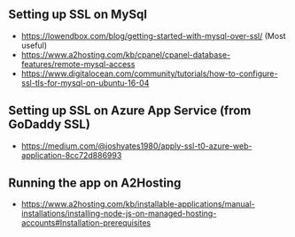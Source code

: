 ## Setting up SSL on MySql

- https://lowendbox.com/blog/getting-started-with-mysql-over-ssl/ (Most useful)
- https://www.a2hosting.com/kb/cpanel/cpanel-database-features/remote-mysql-access
- https://www.digitalocean.com/community/tutorials/how-to-configure-ssl-tls-for-mysql-on-ubuntu-16-04

## Setting up SSL on Azure App Service (from GoDaddy SSL)

- https://medium.com/@joshyates1980/apply-ssl-t0-azure-web-application-8cc72d886993

## Running the app on A2Hosting

- https://www.a2hosting.com/kb/installable-applications/manual-installations/installing-node-js-on-managed-hosting-accounts#Installation-prerequisites
